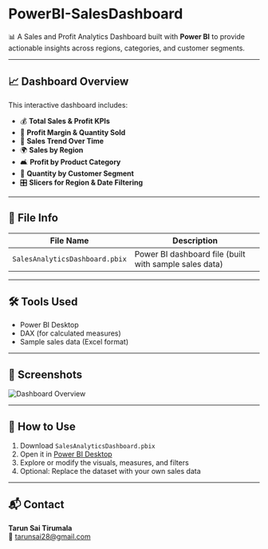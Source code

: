 # PowerBI-SalesDashboard

📊 A Sales and Profit Analytics Dashboard built with **Power BI** to provide actionable insights across regions, categories, and customer segments.

---

## 📈 Dashboard Overview

This interactive dashboard includes:

- 💰 **Total Sales & Profit KPIs**
- 🧮 **Profit Margin & Quantity Sold**
- 📅 **Sales Trend Over Time**
- 🌍 **Sales by Region**
- 🛋️ **Profit by Product Category**
- 👥 **Quantity by Customer Segment**
- 🎛️ **Slicers for Region & Date Filtering**

---

## 📎 File Info

| File Name                      | Description                                |
|-------------------------------|--------------------------------------------|
| `SalesAnalyticsDashboard.pbix` | Power BI dashboard file (built with sample sales data) |

---

## 🛠️ Tools Used

- Power BI Desktop  
- DAX (for calculated measures)  
- Sample sales data (Excel format)

---

## 📸 Screenshots

![Dashboard Overview](images/PowerBI-SalesDashboard-Overview.png)


---

## 🚀 How to Use

1. Download `SalesAnalyticsDashboard.pbix`
2. Open it in [Power BI Desktop](https://powerbi.microsoft.com/desktop/)
3. Explore or modify the visuals, measures, and filters
4. Optional: Replace the dataset with your own sales data

---

## 📬 Contact

**Tarun Sai Tirumala**  
📧 tarunsai28@gmail.com 
